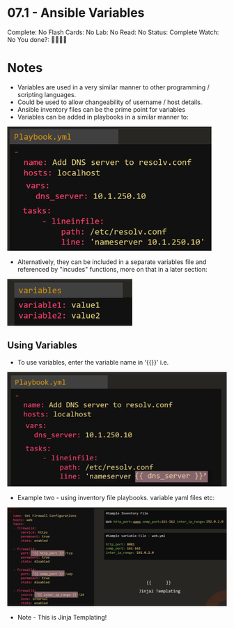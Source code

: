 # 07.1 - Ansible Variables

Complete: No
Flash Cards: No
Lab: No
Read: No
Status: Complete
Watch: No
You done?: 🌚🌚🌚🌚

# Notes

- Variables are used in a very similar manner to other programming / scripting languages.
- Could be used to allow changeability of username / host details.
- Ansible inventory files can be the prime point for variables
- Variables can be added in playbooks in a similar manner to:

![Unvariablised Playbook](images/playbook-no-vars.png)

- Alternatively, they can be included in a separate variables file and referenced by "incudes" functions, more on that in a later section:

![Variable Example](images/var-example.png)

## Using Variables

- To use variables, enter the variable name in ‘{{}}' i.e.

![Playbook-Vars Example](images/playbook-vars-example.png)

- Example two - using inventory file playbooks. variable yaml files etc:

![Extended Vars Example](images/extended-vars-example.png)

- Note - This is Jinja Templating!
